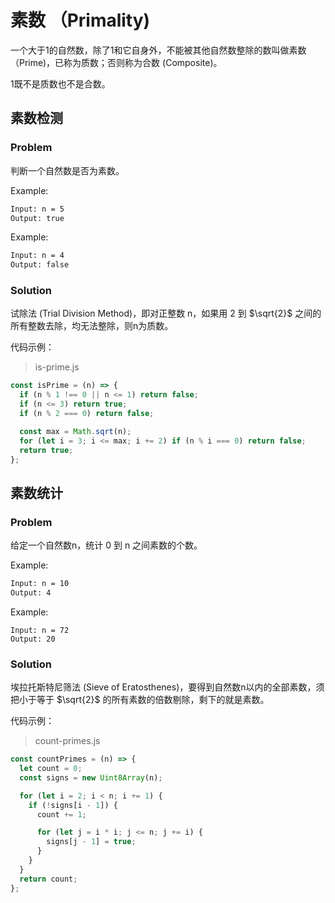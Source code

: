 # 素数 （Primality)

一个大于1的自然数，除了1和它自身外，不能被其他自然数整除的数叫做素数（Prime)，已称为质数；否则称为合数 (Composite)。

1既不是质数也不是合数。

## 素数检测

### Problem

判断一个自然数是否为素数。

Example:

``` bash
Input: n = 5
Output: true
```

Example:

``` bash
Input: n = 4
Output: false
```

### Solution

试除法 (Trial Division Method)，即对正整数 n，如果用 2 到 $\sqrt{2}$ 之间的所有整数去除，均无法整除，则n为质数。

代码示例：

> is-prime.js

```js
const isPrime = (n) => {
  if (n % 1 !== 0 || n <= 1) return false;
  if (n <= 3) return true;
  if (n % 2 === 0) return false;

  const max = Math.sqrt(n);
  for (let i = 3; i <= max; i += 2) if (n % i === 0) return false;
  return true;
};
```

## 素数统计

### Problem

给定一个自然数n，统计 0 到 n 之间素数的个数。

Example:

``` bash
Input: n = 10
Output: 4
```

Example:

``` 3bash
Input: n = 72
Output: 20
```

### Solution

埃拉托斯特尼筛法 (Sieve of Eratosthenes)，要得到自然数n以内的全部素数，须把小于等于  $\sqrt{2}$ 的所有素数的倍数剔除，剩下的就是素数。

代码示例：

> count-primes.js

```js
const countPrimes = (n) => {
  let count = 0;
  const signs = new Uint8Array(n);

  for (let i = 2; i < n; i += 1) {
    if (!signs[i - 1]) {
      count += 1;

      for (let j = i * i; j <= n; j += i) {
        signs[j - 1] = true;
      }
    }
  }
  return count;
};
```
